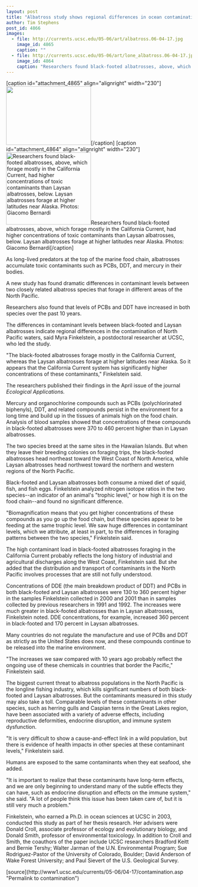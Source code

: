 ```yaml
---
layout: post
title: "Albatross study shows regional differences in ocean contamination"
author: Tim Stephens
post_id: 4866
images:
  - file: http://currents.ucsc.edu/05-06/art/albatross.06-04-17.jpg
    image_id: 4865
    caption: ""
  - file: http://currents.ucsc.edu/05-06/art/lone_albatross.06-04-17.jpg
    image_id: 4864
    caption: "Researchers found black-footed albatrosses, above, which forage mostly in the California Current, had higher concentrations of toxic contaminants than Laysan albatrosses, below. Laysan albatrosses forage at higher latitudes near Alaska. Photos: Giacomo Bernardi"
---
```


[caption id="attachment_4865" align="alignright" width="230"]<a href="http://localhost/mysite/wp-content/uploads/2006/04/albatross.06-04-17.jpg"><img class="size-full wp-image-4865" src="http://localhost/mysite/wp-content/uploads/2006/04/albatross.06-04-17.jpg" alt="" width="230" height="159" /></a>[/caption]
[caption id="attachment_4864" align="alignright" width="230"]<a href="http://localhost/mysite/wp-content/uploads/2006/04/lone_albatross.06-04-17.jpg"><img class="size-full wp-image-4864" src="http://localhost/mysite/wp-content/uploads/2006/04/lone_albatross.06-04-17.jpg" alt="Researchers found black-footed albatrosses, above, which forage mostly in the California Current, had higher concentrations of toxic contaminants than Laysan albatrosses, below. Laysan albatrosses forage at higher latitudes near Alaska. Photos: Giacomo Bernardi" width="230" height="196" /></a>Researchers found black-footed albatrosses, above, which forage mostly in the California Current, had higher concentrations of toxic contaminants than Laysan albatrosses, below. Laysan albatrosses forage at higher latitudes near Alaska. Photos: Giacomo Bernardi[/caption]
<a name="content" id="content"></a>
<p>
  As long-lived predators at the top of the marine food chain, albatrosses accumulate toxic contaminants such as PCBs, DDT, and mercury in their bodies.
</p>
<p>
  A new study has found dramatic differences in contaminant levels between two closely related albatross species that forage in different areas of the North Pacific.
</p>
<p>
  Researchers also found that levels of PCBs and DDT have increased in both species over the past 10 years.
</p>
<p>
  The differences in contaminant levels between black-footed and Laysan albatrosses indicate regional differences in the contamination of North Pacific waters, said Myra Finkelstein, a postdoctoral researcher at UCSC, who led the study.
</p>
<p>
  "The black-footed albatrosses forage mostly in the California Current, whereas the Laysan albatrosses forage at higher latitudes near Alaska. So it appears that the California Current system has significantly higher concentrations of these contaminants," Finkelstein said.
</p>
<p>
  The researchers published their findings in the April issue of the journal <i>Ecological Applications.</i>
</p>
<p>
  Mercury and organochlorine compounds such as PCBs (polychlorinated biphenyls), DDT, and related compounds persist in the environment for a long time and build up in the tissues of animals high on the food chain. Analysis of blood samples showed that concentrations of these compounds in black-footed albatrosses were 370 to 460 percent higher than in Laysan albatrosses.
</p>
<p>
  The two species breed at the same sites in the Hawaiian Islands. But when they leave their breeding colonies on foraging trips, the black-footed albatrosses head northeast toward the West Coast of North America, while Laysan albatrosses head northwest toward the northern and western regions of the North Pacific.
</p>
<p>
  Black-footed and Laysan albatrosses both consume a mixed diet of squid, fish, and fish eggs. Finkelstein analyzed nitrogen isotope ratios in the two species--an indicator of an animal's "trophic level," or how high it is on the food chain--and found no significant difference.
</p>
<p>
  "Biomagnification means that you get higher concentrations of these compounds as you go up the food chain, but these species appear to be feeding at the same trophic level. We saw huge differences in contaminant levels, which we attribute, at least in part, to the differences in foraging patterns between the two species," Finkelstein said.
</p>
<p>
  The high contaminant load in black-footed albatrosses foraging in the California Current probably reflects the long history of industrial and agricultural discharges along the West Coast, Finkelstein said. But she added that the distribution and transport of contaminants in the North Pacific involves processes that are still not fully understood.
</p>
<p>
  Concentrations of DDE (the main breakdown product of DDT) and PCBs in both black-footed and Laysan albatrosses were 130 to 360 percent higher in the samples Finkelstein collected in 2000 and 2001 than in samples collected by previous researchers in 1991 and 1992. The increases were much greater in black-footed albatrosses than in Laysan albatrosses, Finkelstein noted. DDE concentrations, for example, increased 360 percent in black-footed and 170 percent in Laysan albatrosses.
</p>
<p>
  Many countries do not regulate the manufacture and use of PCBs and DDT as strictly as the United States does now, and these compounds continue to be released into the marine environment.
</p>
<p>
  "The increases we saw compared with 10 years ago probably reflect the ongoing use of these chemicals in countries that border the Pacific," Finkelstein said.
</p>
<p>
  The biggest current threat to albatross populations in the North Pacific is the longline fishing industry, which kills significant numbers of both black-footed and Laysan albatrosses. But the contaminants measured in this study may also take a toll. Comparable levels of these contaminants in other species, such as herring gulls and Caspian terns in the Great Lakes region, have been associated with a variety of adverse effects, including reproductive deformities, endocrine disruption, and immune system dysfunction.
</p>
<p>
  "It is very difficult to show a cause-and-effect link in a wild population, but there is evidence of health impacts in other species at these contaminant levels," Finkelstein said.
</p>
<p>
  Humans are exposed to the same contaminants when they eat seafood, she added.
</p>
<p>
  "It is important to realize that these contaminants have long-term effects, and we are only beginning to understand many of the subtle effects they can have, such as endocrine disruption and effects on the immune system," she said. "A lot of people think this issue has been taken care of, but it is still very much a problem."
</p>
<p>
  Finkelstein, who earned a Ph.D. in ocean sciences at UCSC in 2003, conducted this study as part of her thesis research. Her advisers were Donald Croll, associate professor of ecology and evolutionary biology, and Donald Smith, professor of environmental toxicology. In addition to Croll and Smith, the coauthors of the paper include UCSC researchers Bradford Keitt and Bernie Tershy; Walter Jarman of the U.N. Environmental Program; Sue Rodriguez-Pastor of the University of Colorado, Boulder; David Anderson of Wake Forest University; and Paul Sievert of the U.S. Geological Survey.
</p>
<form>
  <input name="t1" size="-1" type="hidden">
</form>




</p>
[source](http://www1.ucsc.edu/currents/05-06/04-17/contamination.asp "Permalink to contamination")
